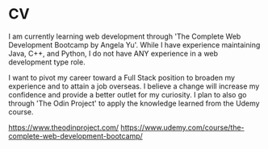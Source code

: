 # CV

  I am currently learning web development through 'The Complete Web Development Bootcamp by Angela Yu'. While I have experience maintaining Java, C++, and Python, I do not have ANY experience in a web development type role. 
  
  I want to pivot my career toward a Full Stack position to broaden my experience and to attain a job overseas. I believe a change will increase my confidence and provide a better outlet for my curiosity. I plan to also go through 'The Odin Project' to apply the knowledge learned from the Udemy course. 
  
  
  
  
  
  
  
  
  https://www.theodinproject.com/
  https://www.udemy.com/course/the-complete-web-development-bootcamp/
